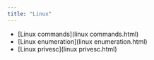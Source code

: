 ```yaml
---
title: "Linux"
---
```


* [Linux commands](linux commands.html)
* [Linux enumeration](linux enumeration.html)
* [Linux privesc](linux privesc.html)